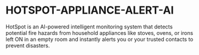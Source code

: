 # HOTSPOT-APPLIANCE-ALERT-AI
HotSpot is an AI-powered intelligent monitoring system that detects potential fire hazards from household appliances like stoves, ovens, or irons left ON in an empty room and instantly alerts you or your trusted contacts to prevent disasters. 
